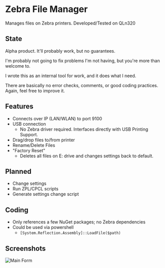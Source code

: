 # Zebra File Manager
Manages files on Zebra printers. Developed/Tested on QLn320

## State ##
Alpha product. It'll probably work, but no guarantees.

I'm probably not going to fix problems I'm not having, but you're more than welcome to.

I wrote this as an internal tool for work, and it does what I need.

There are basically no error checks, comments, or good coding practices. Again, feel free to improve it.

## Features ##
- Connects over IP (LAN/WLAN) to port 9100
- USB connection
  - No Zebra driver required. Interfaces directly with USB Printing Support.
- Drag/drop files to/from printer
- Rename/Delete Files
- "Factory Reset"
  - Deletes all files on E: drive and changes settings back to default.
  
## Planned ##
- Change settings
- Run ZPL/CPCL scripts
- Generate settings change script
  
## Coding ##
- Only references a few NuGet packages; no Zebra dependencies
- Could be used via powershell
  - `[System.Reflection.Assembly]::LoadFile($path)`

## Screenshots ##
![Main Form](/../screenshots/MainForm.png?raw=true "Main Form")
